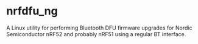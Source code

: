 # nrfdfu_ng
A Linux utility for performing Bluetooth DFU firmware upgrades for Nordic Semiconductor nRF52 and probably nRF51 using a regular BT interface. 
